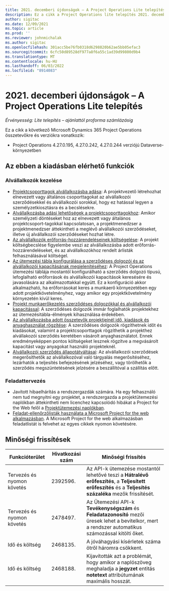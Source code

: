 ```yaml
---
title: 2021. decemberi újdonságok – A Project Operations Lite telepítés
description: Ez a cikk a Project Operations lite telepítés 2021. decemberi kiadásában elérhető minőségi frissítésekkel kapcsolatban nyújt tájékoztatást.
author: sigitac
ms.date: 12/09/2021
ms.topic: article
ms.prod: ''
ms.reviewer: johnmichalak
ms.author: sigitac
ms.openlocfilehash: 301acc5be76fb0318d6298820b62ae5bb05efac3
ms.sourcegitcommit: 6cfc50d89528df977a8f6a55c1ad39d99800d9b4
ms.translationtype: MT
ms.contentlocale: hu-HU
ms.lasthandoff: 06/03/2022
ms.locfileid: "8914083"
---
```

# <a name="whats-new-december-2021---project-operations-lite-deployment"></a>2021. decemberi újdonságok – A Project Operations Lite telepítés

_Érvényesség: Lite telepítés – ajánlattól proforma számlázásig_

Ez a cikk a következő Microsoft Dynamics 365 Project Operations összetevőkre és verziókra vonatkozik:

- Project Operations 4.27.0.195, 4.27.0.242, 4.27.0.244 verziójú Dataverse-környezetben


## <a name="features-included-in-this-release"></a>Az ebben a kiadásban elérhető funkciók

### <a name="subcontract-management"></a>Alvállalkozók kezelése 

- [Projektcsoporttagok alvállalkozásba adása](../subcontracting/subcontracting-project-team-members.md): A projektvezető létrehozhat elnevezett vagy általános csoporttagokat az alvállalkozói szerződésekkel és alvállalkozói sorokkal, hogy ez hatással legyen a személyzetkiosztásra és a becslésekre.
- [Alvállalkozásba adási lehetőségek a projektcsoporttagokhoz](../subcontracting/subcon-options.md): Amikor személyzeti döntéseket hoz az elnevezett vagy általános projektcsoport-tagokkal kapcsolatosan, a projektmenedzser a projektmenedzser áttekintheti a meglévő alvállalkozói szerződéseket, illetve új alvállalkozói szerződéseket hozhat létre. 
- [Az alvállalkozók erőforrás-hozzárendeléseinek költségelése](../subcontracting/costing-subcon-ra.md): A projekt költségbecslése figyelembe veszi az alvállalkozásba adott erőforrás-hozzárendeléseket, és az alvállalkozókhoz rendelt árlisták felhasználásával költségel. 
- [Az ütemezési tábla konfigurálása a szerződéses dolgozói és az alvállalkozói kapacitásának megjelenítéséhez](../subcontracting/configure-sb-subcon.md): A Project Operations ütemezési táblája mostantól konfigurálható a szerződés dolgozó típusú, lefoglalható erőforrások és alvállalkozói kapacitások keresésére és javasolására az alkalmazottakkal együtt. Ez a konfiguráció akkor alkalmazható, ha erőforrásokat keres a munkaerő környezetében egy adott projektkövetelményhez, vagy amikor egy projektkövetelmény környezetén kívül keres.
- [Projekt munkaerőkezelés szerződéses dolgozókkal és alvállalkozói kapacitással](../subcontracting/staffing-cw.md): A szerződéses dolgozók immár foglalhatók projektekhez az ütemezésitábla-élmények kihasználása érdekében.
- [Az alvállalkozásba adott összetevők projektjeinél idő, kiadások és anyaghasználat rögzítése](../subcontracting/recording-subcon-actuals.md): A szerződéses dolgozók rögzíthetnek időt és kiadásokat, valamint a projektcsoporttagok rögzíthetik a projekthez alvállakozói szerződés keretében vásárolt anyaghasználatot. Ennek eredményeképpen pontos költségeket lesznek rögzítve a megvásárolt kapacitást vagy anyagokat használó projekteknél.
- [Alvállalkozói szerződés állapotátváltásai](../subcontracting/subcon-states.md): Az alvállalkozói szerződések megerősíthetők az alvállalkozóval való tárgyalás megerősítéséhez, lezárhatók a teljesítés befejezésének jelzéséhez, vagy törölhetők a szerződés megszüntetésének jelzésére a beszállítóval a szállítás előtt.

### <a name="task-planning"></a>Feladattervezés
- Javított hibaelhárítás a rendszergazdák számára. Ha egy felhasználó nem tud megnyitni egy projektet, a rendszergazda a projektütemezési naplókban áttekintheti nem licenchez kapcsolódó hibákat a Project for the Web felől a [Projektütemezési naplókban](../../project-management/schedule-api-logs.md).
- [Feladat-ellenőrzőlisták használata a Microsoft Project for the web alkalmazásban](https://support.microsoft.com/en-us/office/use-task-checklists-in-microsoft-project-for-the-web-c69bcf73-5c75-4ad3-9893-6d6f92360e9c). A Microsoft Project for the web alkalmazásban feladatlistát is felvehet az egyes cikkek nyomon követésére.

## <a name="quality-updates"></a>Minőségi frissítések

| **Funkcióterület** | **Hivatkozási szám** | **Minőségi frissítés** |
| --- | --- | --- |
| Tervezés és nyomon követés | 2392596. | Az API-k ütemezése mostantól lehetővé teszi a **Hátralévő erőfeszítés**, a **Teljesített erőfeszítés** és a **Teljesítés százaléka** mezők frissítését. |
| Tervezés és nyomon követés | 2478497. | Az Ütemezési API-k **Tevékenységszám** és **Feladatazonosító** mezői üresek lehet a bevitelkor, mert a rendszer automatikus számozással kitölti őket.|
| Idő és költség | 2468135. | A jóváhagyási kísérletek száma ötről háromra csökkent. |
| Idő és költség | 2468188. | Kijavították azt a problémát, hogy amikor a naplószöveg meghaladja a **jegyzet** entitás **notetext** attribútumának maximális hosszát. |
